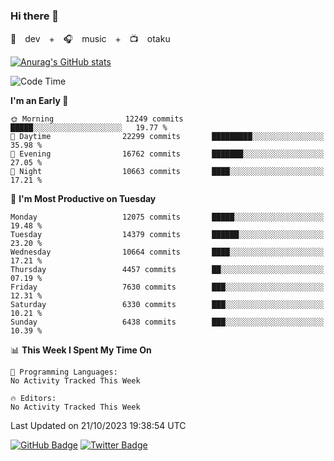 ### Hi there 👋

🚀　dev　+　🎧　music　+　📺　otaku


[![Anurag's GitHub stats](https://github-readme-stats.vercel.app/api?username=koheitasaka&count_private=true&show_icons=true&theme=monokai)](https://github.com/koheitasaka/github-readme-stats)

<!--START_SECTION:waka-->
![Code Time](http://img.shields.io/badge/Code%20Time-1%2C161%20hrs%2023%20mins-blue)

**I'm an Early 🐤** 

```text
🌞 Morning                12249 commits       █████░░░░░░░░░░░░░░░░░░░░   19.77 % 
🌆 Daytime                22299 commits       █████████░░░░░░░░░░░░░░░░   35.98 % 
🌃 Evening                16762 commits       ███████░░░░░░░░░░░░░░░░░░   27.05 % 
🌙 Night                  10663 commits       ████░░░░░░░░░░░░░░░░░░░░░   17.21 % 
```
📅 **I'm Most Productive on Tuesday** 

```text
Monday                   12075 commits       █████░░░░░░░░░░░░░░░░░░░░   19.48 % 
Tuesday                  14379 commits       ██████░░░░░░░░░░░░░░░░░░░   23.20 % 
Wednesday                10664 commits       ████░░░░░░░░░░░░░░░░░░░░░   17.21 % 
Thursday                 4457 commits        ██░░░░░░░░░░░░░░░░░░░░░░░   07.19 % 
Friday                   7630 commits        ███░░░░░░░░░░░░░░░░░░░░░░   12.31 % 
Saturday                 6330 commits        ███░░░░░░░░░░░░░░░░░░░░░░   10.21 % 
Sunday                   6438 commits        ███░░░░░░░░░░░░░░░░░░░░░░   10.39 % 
```


📊 **This Week I Spent My Time On** 

```text
💬 Programming Languages: 
No Activity Tracked This Week

🔥 Editors: 
No Activity Tracked This Week
```


 Last Updated on 21/10/2023 19:38:54 UTC
<!--END_SECTION:waka-->

[![GitHub Badge](https://img.shields.io/badge/GitHub-100000?style=for-the-badge&logo=github&logoColor=white)](https://github.com/koheitasaka)
[![Twitter Badge](https://img.shields.io/badge/Twitter-1DA1F2?style=for-the-badge&logo=twitter&logoColor=white)](https://twitter.com/sleep_asleep_)

